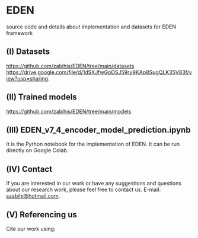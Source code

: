 # EDEN
source code and details about implementation and datasets for EDEN framework

## (I) Datasets
https://github.com/zabihis/EDEN/tree/main/datasets
https://drive.google.com/file/d/1dSXJfwGpDSJ59ry9KAp8SugQLK35V83f/view?usp=sharing.

## (II) Trained models
https://github.com/zabihis/EDEN/tree/main/models

## (III) EDEN_v7_4_encoder_model_prediction.ipynb
It is the Python notebook for the implementation of EDEN.
It can be run directly on Google Colab.

## (IV) Contact
If you are interested in our work or have any suggestions and questions about our research work, please feel free to contact us. E-mail: 
szabihi@hotmail.com.

## (V) Referencing us
Cite our work using:


